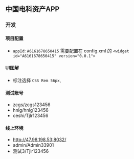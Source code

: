 ## 中国电科资产APP

### 开发

#### 项目配置

- `appId`:   `A6161678650415` 需要配置在 config.xml 的 `<widget id="A6161678650415" version="0.0.1">`

#### UI图解

- 标注选择  `CSS Rem 56px`, 

#### 测试账号

- zcgs/zcgs123456
- hnlg/hnlg123456
- ceshi/Tjlr123456

#### 线上环境

- http://47.98.198.53:8032/
- admin/Admin33901
- 测试3/Tjlr123456

